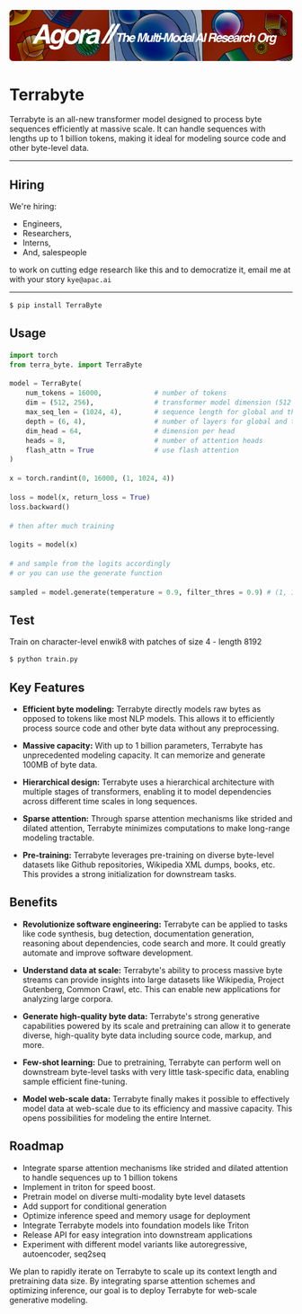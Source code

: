 [![Multi-Modality](agorabanner.png)](https://discord.gg/qUtxnK2NMf)


# Terrabyte

Terrabyte is an all-new transformer model designed to process byte sequences efficiently at massive scale. It can handle sequences with lengths up to 1 billion tokens, making it ideal for modeling source code and other byte-level data.

-----
## Hiring
We're hiring:
* Engineers, 
* Researchers, 
* Interns, 
* And, salespeople 

to work on cutting edge research like this and to democratize it, email me at with your story `kye@apac.ai`

----------

```bash
$ pip install TerraByte
```

## Usage

```python
import torch
from terra_byte. import TerraByte 

model = TerraByte(
    num_tokens = 16000,             # number of tokens
    dim = (512, 256),               # transformer model dimension (512 for coarsest, 256 for fine in this example)
    max_seq_len = (1024, 4),        # sequence length for global and then local. this can be more than 2
    depth = (6, 4),                 # number of layers for global and then local. this can be more than 2, but length must match the max_seq_len's
    dim_head = 64,                  # dimension per head
    heads = 8,                      # number of attention heads
    flash_attn = True               # use flash attention
)

x = torch.randint(0, 16000, (1, 1024, 4))

loss = model(x, return_loss = True)
loss.backward()

# then after much training

logits = model(x)

# and sample from the logits accordingly
# or you can use the generate function

sampled = model.generate(temperature = 0.9, filter_thres = 0.9) # (1, 1024, 4)
```

## Test

Train on character-level enwik8 with patches of size 4 - length 8192

```bash
$ python train.py
```


## Key Features

- **Efficient byte modeling:** Terrabyte directly models raw bytes as opposed to tokens like most NLP models. This allows it to efficiently process source code and other byte data without any preprocessing.

- **Massive capacity:** With up to 1 billion parameters, Terrabyte has unprecedented modeling capacity. It can memorize and generate 100MB of byte data.

- **Hierarchical design:** Terrabyte uses a hierarchical architecture with multiple stages of transformers, enabling it to model dependencies across different time scales in long sequences. 

- **Sparse attention:** Through sparse attention mechanisms like strided and dilated attention, Terrabyte minimizes computations to make long-range modeling tractable.

- **Pre-training:** Terrabyte leverages pre-training on diverse byte-level datasets like Github repositories, Wikipedia XML dumps, books, etc. This provides a strong initialization for downstream tasks.

## Benefits

- **Revolutionize software engineering:** Terrabyte can be applied to tasks like code synthesis, bug detection, documentation generation, reasoning about dependencies, code search and more. It could greatly automate and improve software development.

- **Understand data at scale:** Terrabyte's ability to process massive byte streams can provide insights into large datasets like Wikipedia, Project Gutenberg, Common Crawl, etc. This can enable new applications for analyzing large corpora.

- **Generate high-quality byte data:** Terrabyte's strong generative capabilities powered by its scale and pretraining can allow it to generate diverse, high-quality byte data including source code, markup, and more.

- **Few-shot learning:** Due to pretraining, Terrabyte can perform well on downstream byte-level tasks with very little task-specific data, enabling sample efficient fine-tuning.

- **Model web-scale data:** Terrabyte finally makes it possible to effectively model data at web-scale due to its efficiency and massive capacity. This opens possibilities for modeling the entire Internet.


## Roadmap

- Integrate sparse attention mechanisms like strided and dilated attention to handle sequences up to 1 billion tokens
- Implement in triton for speed boost.
- Pretrain model on diverse multi-modality byte level datasets
- Add support for conditional generation 
- Optimize inference speed and memory usage for deployment
- Integrate Terrabyte models into foundation models like Triton
- Release API for easy integration into downstream applications
- Experiment with different model variants like autoregressive, autoencoder, seq2seq

We plan to rapidly iterate on Terrabyte to scale up its context length and pretraining data size. By integrating sparse attention schemes and optimizing inference, our goal is to deploy Terrabyte for web-scale generative modeling.
